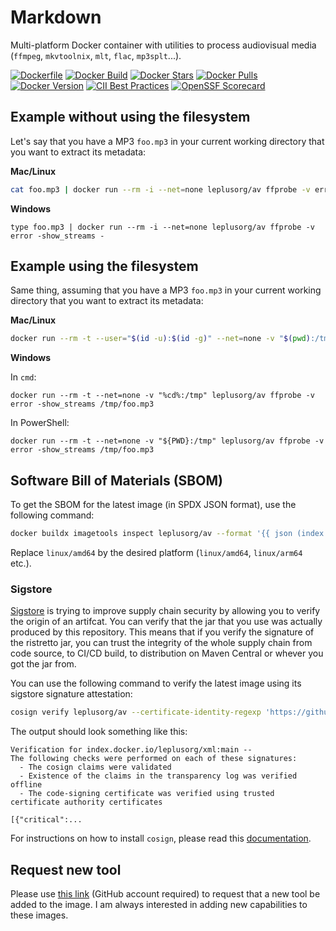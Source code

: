 # Markdown

Multi-platform Docker container with utilities to process audiovisual media (`ffmpeg`, `mkvtoolnix`, `mlt`, `flac`, `mp3splt`...).

[![Dockerfile](https://img.shields.io/badge/GitHub-Dockerfile-blue)](av/Dockerfile)
[![Docker Build](https://github.com/leplusorg/docker-av/workflows/Docker/badge.svg)](https://github.com/leplusorg/docker-av/actions?query=workflow:"Docker")
[![Docker Stars](https://img.shields.io/docker/stars/leplusorg/av)](https://hub.docker.com/r/leplusorg/av)
[![Docker Pulls](https://img.shields.io/docker/pulls/leplusorg/av)](https://hub.docker.com/r/leplusorg/av)
[![Docker Version](https://img.shields.io/docker/v/leplusorg/av?sort=semver)](https://hub.docker.com/r/leplusorg/av)
[![CII Best Practices](https://bestpractices.coreinfrastructure.org/projects/10081/badge)](https://bestpractices.coreinfrastructure.org/projects/10081)
[![OpenSSF Scorecard](https://api.securityscorecards.dev/projects/github.com/leplusorg/docker-av/badge)](https://securityscorecards.dev/viewer/?uri=github.com/leplusorg/docker-av)

## Example without using the filesystem

Let's say that you have a MP3 `foo.mp3` in your current working directory that you want to extract its metadata:

**Mac/Linux**

```bash
cat foo.mp3 | docker run --rm -i --net=none leplusorg/av ffprobe -v error -show_streams -
```

**Windows**

```batch
type foo.mp3 | docker run --rm -i --net=none leplusorg/av ffprobe -v error -show_streams -
```

## Example using the filesystem

Same thing, assuming that you have a MP3 `foo.mp3` in your current working directory that you want to extract its metadata:

**Mac/Linux**

```bash
docker run --rm -t --user="$(id -u):$(id -g)" --net=none -v "$(pwd):/tmp" leplusorg/av ffprobe -v error -show_streams /tmp/foo.mp3
```

**Windows**

In `cmd`:

```batch
docker run --rm -t --net=none -v "%cd%:/tmp" leplusorg/av ffprobe -v error -show_streams /tmp/foo.mp3
```

In PowerShell:

```pwsh
docker run --rm -t --net=none -v "${PWD}:/tmp" leplusorg/av ffprobe -v error -show_streams /tmp/foo.mp3
```

## Software Bill of Materials (SBOM)

To get the SBOM for the latest image (in SPDX JSON format), use the
following command:

```bash
docker buildx imagetools inspect leplusorg/av --format '{{ json (index .SBOM "linux/amd64").SPDX }}'
```

Replace `linux/amd64` by the desired platform (`linux/amd64`, `linux/arm64` etc.).

### Sigstore

[Sigstore](https://docs.sigstore.dev) is trying to improve supply
chain security by allowing you to verify the origin of an
artifcat. You can verify that the jar that you use was actually
produced by this repository. This means that if you verify the
signature of the ristretto jar, you can trust the integrity of the
whole supply chain from code source, to CI/CD build, to distribution
on Maven Central or whever you got the jar from.

You can use the following command to verify the latest image using its
sigstore signature attestation:

```bash
cosign verify leplusorg/av --certificate-identity-regexp 'https://github\.com/leplusorg/docker-av/\.github/workflows/.+' --certificate-oidc-issuer 'https://token.actions.githubusercontent.com'
```

The output should look something like this:

```text
Verification for index.docker.io/leplusorg/xml:main --
The following checks were performed on each of these signatures:
  - The cosign claims were validated
  - Existence of the claims in the transparency log was verified offline
  - The code-signing certificate was verified using trusted certificate authority certificates

[{"critical":...
```

For instructions on how to install `cosign`, please read this [documentation](https://docs.sigstore.dev/cosign/system_config/installation/).

## Request new tool

Please use [this link](https://github.com/leplusorg/docker-av/issues/new?assignees=thomasleplus&labels=enhancement&template=feature_request.md&title=%5BFEAT%5D) (GitHub account required) to request that a new tool be added to the image. I am always interested in adding new capabilities to these images.
